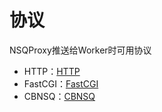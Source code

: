 # 协议

NSQProxy推送给Worker时可用协议

* HTTP：[HTTP](http.md)
* FastCGI：[FastCGI](fastcgi.md)
* CBNSQ：[CBNSQ](cbnsq.md)